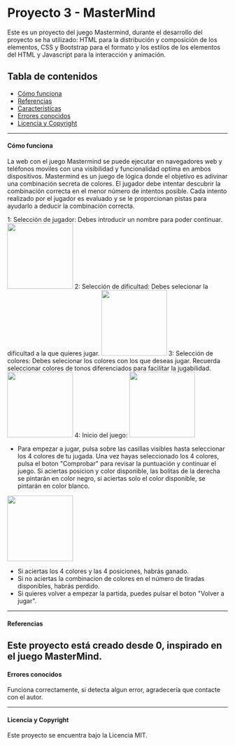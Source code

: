 # Proyecto 3 - MasterMind
Este es un proyecto del juego Mastermind, durante el desarrollo del proyecto se ha utilizado: HTML para la distribución y composición de los elementos, CSS y Bootstrap para el formato y los estilos de los elementos del HTML y Javascript para la interacción y animación.

## Tabla de contenidos
- [Cómo funciona](#cómo-funciona)
- [Referencias](#referencias)
- [Características](#características)
- [Errores conocidos](#errores-conocidos)
- [Licencia y Copyright](#licencia-y-copyright)

---

#### Cómo funciona
La web con el juego Mastermind se puede ejecutar en navegadores web y teléfonos moviles con una visibilidad y funcionalidad optima en ambos dispositivos.
Mastermind es un juego de lógica donde el objetivo es adivinar una combinación secreta de colores. El jugador debe intentar descubrir la combinación correcta en el menor número de intentos posible. Cada intento realizado por el jugador es evaluado y se le proporcionan pistas para ayudarlo a deducir la combinación correcta.

1: Selección de jugador: Debes introducir un nombre para poder continuar.
<img src=""  width="" height="150">
2: Selección de dificultad: Debes selecionar la dificultad a la que quieres jugar.
<img src=""  width="" height="150">
3: Selección de colores: Debes selecionar los colores con los que deseas jugar. Recuerda seleccionar colores de tonos diferenciados para facilitar la jugabilidad.
<img src=""  width="" height="150">
4: Inicio del juego:
<img src=""  width="" height="150">
- Para empezar a jugar, pulsa sobre las casillas visibles hasta seleccionar los 4 colores de tu jugada. Una vez hayas seleccionado los 4 colores, pulsa el boton "Comprobar" para revisar la puntuación y continuar el juego. Si aciertas posicion y color disponible, las bolitas de la derecha se pintarán en color negro, si aciertas solo el color disponible, se pintarán en color blanco.
<img src=""  width="" height="150">

- Si aciertas los 4 colores y las 4 posiciones, habrás ganado. 
- Si no aciertas la combinacion de colores en el número de tiradas disponibles, habrás perdido. 
- Si quieres volver a empezar la partida, puedes pulsar el boton "Volver a jugar".


---

#### Referencias 
Este proyecto está creado desde 0, inspirado en el juego MasterMind.
---


#### Errores conocidos
Funciona correctamente, si detecta algun error, agradecería que contacte con el autor.


---

#### Licencia y Copyright
Este proyecto se encuentra bajo la Licencia MIT.